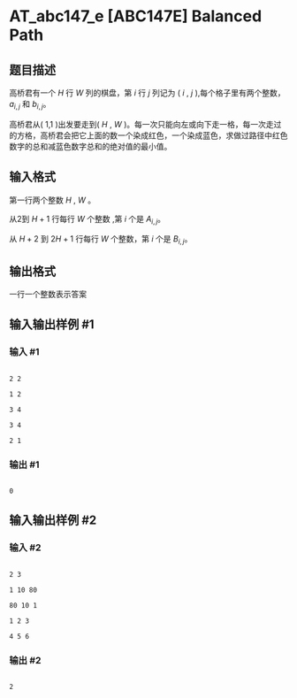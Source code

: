 # AT_abc147_e [ABC147E] Balanced Path

## 题目描述

高桥君有一个 $H$ 行 $W$ 列的棋盘，第 $i$ 行 $j$ 列记为 ( $i$ , $j$ ),每个格子里有两个整数， $a_{i,j}$ 和 $b_{i,j}$。

高桥君从( 1,1 )出发要走到( $H$ , $W$ )。每一次只能向左或向下走一格，每一次走过的方格，高桥君会把它上面的数一个染成红色，一个染成蓝色，求做过路径中红色数字的总和减蓝色数字总和的绝对值的最小值。

## 输入格式

第一行两个整数 $H$ , $W$ 。

从2到 $H + 1$ 行每行 $W$ 个整数 ,第 $i$ 个是 $A_{i,j}$。

从 $H+2$ 到 $2H+1$ 行每行 $W$ 个整数，第 $i$ 个是 $B_{i,j}$。

## 输出格式

一行一个整数表示答案

## 输入输出样例 #1

### 输入 #1

```
2 2
1 2
3 4
3 4
2 1
```

### 输出 #1

```
0
```

## 输入输出样例 #2

### 输入 #2

```
2 3
1 10 80
80 10 1
1 2 3
4 5 6
```

### 输出 #2

```
2
```